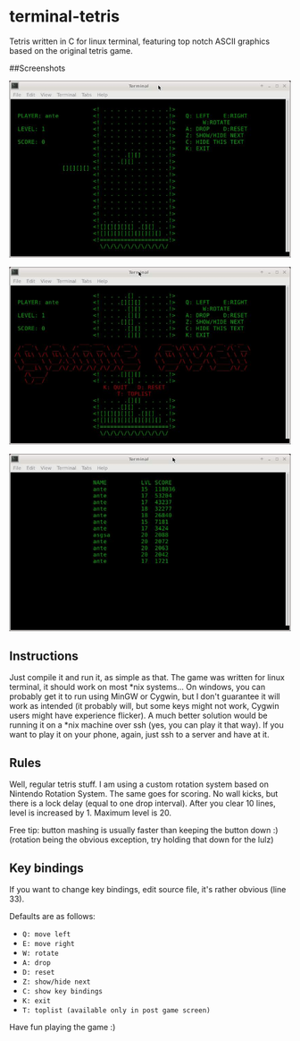# terminal-tetris
Tetris written in C for linux terminal, featuring top notch ASCII graphics based on the original tetris game.

##Screenshots

![Alt text](screenshot1.jpg?raw=true "In game")

![Alt text](screenshot2.jpg?raw=true "Post game")

![Alt text](screenshot3.jpg?raw=true "Toplist")

## Instructions
Just compile it and run it, as simple as that. The game was written for linux terminal, it should work on most \*nix systems... On windows, you can probably get it to run using MinGW or Cygwin, but I don't guarantee it will work as intended (it probably will, but some keys might not work, Cygwin users might have experience flicker). A much better solution would be running it on a \*nix machine over ssh (yes, you can play it that way). If you want to play it on your phone, again, just ssh to a server and have at it.

## Rules
Well, regular tetris stuff. I am using a custom rotation system based on Nintendo Rotation System. The same goes for scoring. No wall kicks, but there is a lock delay (equal to one drop interval). After you clear 10 lines, level is increased by 1. Maximum level is 20.

Free tip: button mashing is usually faster than keeping the button down :) (rotation being the obvious exception, try holding that down for the lulz)

## Key bindings
If you want to change key bindings, edit source file, it's rather obvious (line 33).

Defaults are as follows:

* `Q: move left`
* `E: move right`
* `W: rotate`
* `A: drop`
* `D: reset`
* `Z: show/hide next`
* `C: show key bindings`
* `K: exit`
* `T: toplist (available only in post game screen)`

Have fun playing the game :)
